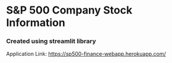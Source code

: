 # S&P 500 Company Stock Information

### Created using streamlit library
Application Link: https://sp500-finance-webapp.herokuapp.com/


